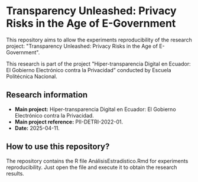 # Transparency Unleashed: Privacy Risks in the Age of E-Government

This repository aims to allow the experiments reproducibility of the research project: "Transparency Unleashed: Privacy Risks in the Age of E-Government".

This research is part of the project "Híper-transparencia Digital en Ecuador: El Gobierno Electrónico contra la Privacidad” conducted by Escuela Politécnica Nacional.

## Research information

- **Main project:** Híper-transparencia Digital en Ecuador: El Gobierno Electrónico contra la Privacidad.
- **Main project reference:** PII-DETRI-2022-01.
- **Date:** 2025-04-11.

## How to use this repository?

The repository contains the R file AnálisisEstradístico.Rmd for experiments reproducibility. Just open the file and execute it to obtain the research results.